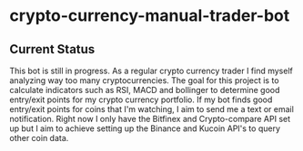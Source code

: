 # crypto-currency-manual-trader-bot
## Current Status
This bot is still in progress. As a regular crypto currency trader I find myself analyzing way too many cryptocurrencies. The goal for this project is to calculate indicators such as RSI, MACD and bollinger to determine good entry/exit points for my crypto currency portfolio. If my bot finds good entry/exit points for coins that I'm watching, I aim to send me a text or email notification. Right now I only have the Bitfinex and Crypto-compare API set up but I aim to achieve setting up the Binance and Kucoin API's to query other coin data.

